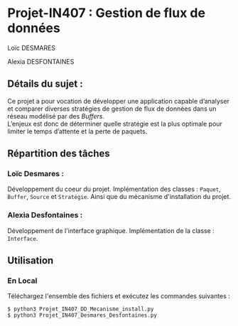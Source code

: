 # Projet-IN407 : Gestion de flux de données

Loïc DESMARES

Alexia DESFONTAINES

## Détails du sujet :
Ce projet a pour vocation de développer une application capable d’analyser et comparer
diverses stratégies de gestion de flux de données dans un réseau modélisé par des *Buffers*.
<br>
L’enjeux est donc de déterminer quelle stratégie est la plus optimale pour limiter le temps
d’attente et la perte de paquets.

## Répartition des tâches
### Loïc Desmares :
Développement du coeur du projet. Implémentation des classes : ```Paquet```, ```Buffer```, ```Source``` et ```Stratégie```.
Ainsi que du mécanisme d'installation du projet.

### Alexia Desfontaines :
Développement de l'interface graphique. Implémentation de la classe : ```Interface```.

## Utilisation

### En Local

Téléchargez l'ensemble des fichiers et exécutez les commandes suivantes :
```
$ python3 Projet_IN407_DD_Mecanisme_install.py
$ python3 Projet_IN407_Desmares_Desfontaines.py
```
